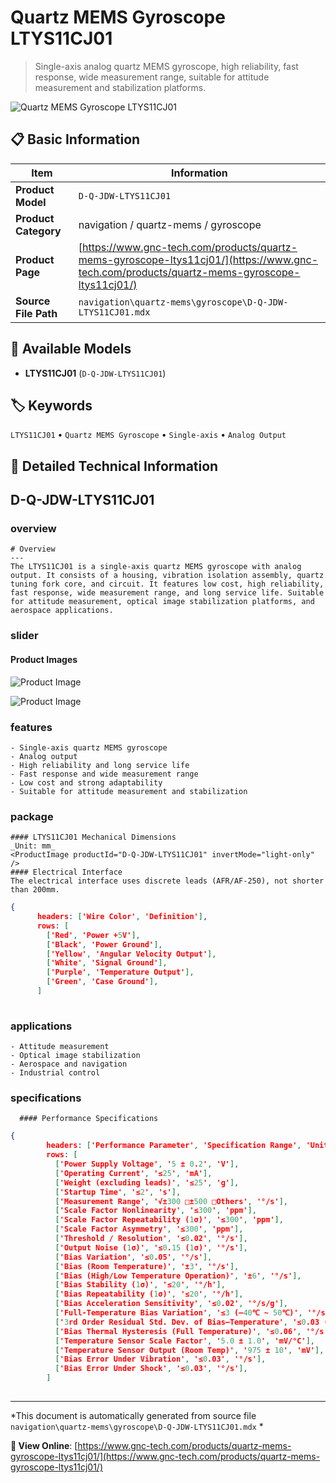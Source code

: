# Quartz MEMS Gyroscope LTYS11CJ01

> Single-axis analog quartz MEMS gyroscope, high reliability, fast response, wide measurement range, suitable for attitude measurement and stabilization platforms.

![Quartz MEMS Gyroscope LTYS11CJ01](https://www.gnc-tech.com/images/products/navigation/quartz-mems/gyroscope/D-Q-JDW-LTYS11CJ01/D-Q-JDW-LTYS11CJ01.webp)

## 📋 Basic Information

| Item | Information |
|------|------|
| **Product Model** | `D-Q-JDW-LTYS11CJ01` |
| **Product Category** | navigation / quartz-mems / gyroscope |
| **Product Page** | [https://www.gnc-tech.com/products/quartz-mems-gyroscope-ltys11cj01/](https://www.gnc-tech.com/products/quartz-mems-gyroscope-ltys11cj01/) |
| **Source File Path** | `navigation\quartz-mems\gyroscope\D-Q-JDW-LTYS11CJ01.mdx` |

## 🔧 Available Models

- **LTYS11CJ01** (`D-Q-JDW-LTYS11CJ01`)

## 🏷️ Keywords

`LTYS11CJ01` • `Quartz MEMS Gyroscope` • `Single-axis` • `Analog Output`

## 📖 Detailed Technical Information


## D-Q-JDW-LTYS11CJ01

  
### overview

    # Overview
    ---
    The LTYS11CJ01 is a single-axis quartz MEMS gyroscope with analog output. It consists of a housing, vibration isolation assembly, quartz tuning fork core, and circuit. It features low cost, high reliability, fast response, wide measurement range, and long service life. Suitable for attitude measurement, optical image stabilization platforms, and aerospace applications.
  

  
### slider

    
#### Product Images

![Product Image](https://www.gnc-tech.com/images/products/D-Q-JDW-LTYS11CJ01-Slide-01.webp)

![Product Image](https://www.gnc-tech.com/images/products/D-Q-JDW-LTYS11CJ01-Slide-02.webp)


  

  
### features

    - Single-axis quartz MEMS gyroscope
    - Analog output
    - High reliability and long service life
    - Fast response and wide measurement range
    - Low cost and strong adaptability
    - Suitable for attitude measurement and stabilization
  

  
### package

    #### LTYS11CJ01 Mechanical Dimensions
    _Unit: mm_
    <ProductImage productId="D-Q-JDW-LTYS11CJ01" invertMode="light-only" />
    #### Electrical Interface
    The electrical interface uses discrete leads (AFR/AF-250), not shorter than 200mm.
    
```json
{
      headers: ['Wire Color', 'Definition'],
      rows: [
        ['Red', 'Power +5V'],
        ['Black', 'Power Ground'],
        ['Yellow', 'Angular Velocity Output'],
        ['White', 'Signal Ground'],
        ['Purple', 'Temperature Output'],
        ['Green', 'Case Ground'],
      ]
    
```

  

  
### applications

    - Attitude measurement
    - Optical image stabilization
    - Aerospace and navigation
    - Industrial control
  

  
### specifications

    
      #### Performance Specifications
      
```json
{
        headers: ['Performance Parameter', 'Specification Range', 'Unit'],
        rows: [
          ['Power Supply Voltage', '5 ± 0.2', 'V'],
          ['Operating Current', '≤25', 'mA'],
          ['Weight (excluding leads)', '≤25', 'g'],
          ['Startup Time', '≤2', 's'],
          ['Measurement Range', '√±300 □±500 □Others', '°/s'],
          ['Scale Factor Nonlinearity', '≤300', 'ppm'],
          ['Scale Factor Repeatability (1σ)', '≤300', 'ppm'],
          ['Scale Factor Asymmetry', '≤300', 'ppm'],
          ['Threshold / Resolution', '≤0.02', '°/s'],
          ['Output Noise (1σ)', '≤0.15 (1σ)', '°/s'],
          ['Bias Variation', '≤0.05', '°/s'],
          ['Bias (Room Temperature)', '±3', '°/s'],
          ['Bias (High/Low Temperature Operation)', '±6', '°/s'],
          ['Bias Stability (1σ)', '≤20', '°/h'],
          ['Bias Repeatability (1σ)', '≤20', '°/h'],
          ['Bias Acceleration Sensitivity', '≤0.02', '°/s/g'],
          ['Full-Temperature Bias Variation', '≤3 (–40℃ ~ 50℃)', '°/s'],
          ['3rd Order Residual Std. Dev. of Bias–Temperature', '≤0.03 (1σ)', '°/s'],
          ['Bias Thermal Hysteresis (Full Temperature)', '≤0.06', '°/s'],
          ['Temperature Sensor Scale Factor', '5.0 ± 1.0', 'mV/°C'],
          ['Temperature Sensor Output (Room Temp)', '975 ± 10', 'mV'],
          ['Bias Error Under Vibration', '≤0.03', '°/s'],
          ['Bias Error Under Shock', '≤0.03', '°/s'],
        ]
      
```

    
  

---

*This document is automatically generated from source file `navigation\quartz-mems\gyroscope\D-Q-JDW-LTYS11CJ01.mdx` *

**🔗 View Online**: [https://www.gnc-tech.com/products/quartz-mems-gyroscope-ltys11cj01/](https://www.gnc-tech.com/products/quartz-mems-gyroscope-ltys11cj01/)
